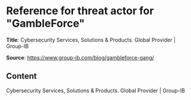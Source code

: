 # Reference for threat actor for "GambleForce"

**Title**: Cybersecurity Services, Solutions & Products. Global Provider | Group-IB

**Source**: https://www.group-ib.com/blog/gambleforce-gang/

## Content






Cybersecurity Services, Solutions & Products. Global Provider | Group-IB
























